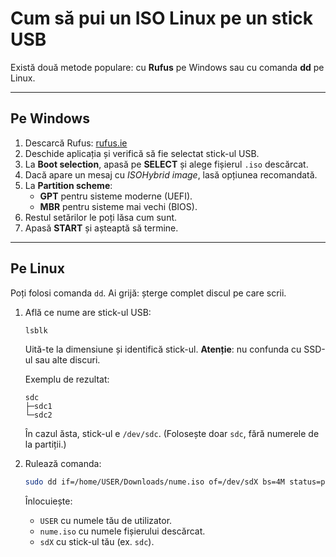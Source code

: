 # Cum să pui un ISO Linux pe un stick USB

Există două metode populare: cu **Rufus** pe Windows sau cu comanda **dd** pe Linux.  

---

## Pe Windows

1. Descarcă Rufus: [rufus.ie](https://rufus.ie/en/)  
2. Deschide aplicația și verifică să fie selectat stick-ul USB.  
3. La **Boot selection**, apasă pe **SELECT** și alege fișierul `.iso` descărcat.  
4. Dacă apare un mesaj cu *ISOHybrid image*, lasă opțiunea recomandată.  
5. La **Partition scheme**:  
   - **GPT** pentru sisteme moderne (UEFI).  
   - **MBR** pentru sisteme mai vechi (BIOS).  
6. Restul setărilor le poți lăsa cum sunt.  
7. Apasă **START** și așteaptă să termine.  

---

## Pe Linux

Poți folosi comanda `dd`. Ai grijă: șterge complet discul pe care scrii.  

1. Află ce nume are stick-ul USB:  

   ```bash
   lsblk
   ```

   Uită-te la dimensiune și identifică stick-ul. **Atenție**: nu confunda cu SSD-ul sau alte discuri.  

   Exemplu de rezultat:  

   ```
   sdc
   ├─sdc1
   └─sdc2
   ```

   În cazul ăsta, stick-ul e `/dev/sdc`. (Folosește doar `sdc`, fără numerele de la partiții.)  

2. Rulează comanda:  

   ```bash
   sudo dd if=/home/USER/Downloads/nume.iso of=/dev/sdX bs=4M status=progress oflag=sync
   ```

   Înlocuiește:  
   - `USER` cu numele tău de utilizator.  
   - `nume.iso` cu numele fișierului descărcat.  
   - `sdX` cu stick-ul tău (ex. `sdc`).  
